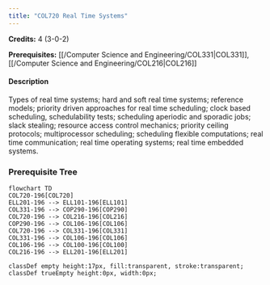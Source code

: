 ```yaml
---
title: "COL720 Real Time Systems"
---
```

**Credits:** 4 (3-0-2)

**Prerequisites:** [[/Computer Science and Engineering/COL331|COL331]], [[/Computer Science and Engineering/COL216|COL216]]

#### Description
Types of real time systems; hard and soft real time systems; reference models; priority driven approaches for real time scheduling; clock based scheduling, schedulability tests; scheduling aperiodic and sporadic jobs; slack stealing; resource access control mechanics; priority ceiling protocols; multiprocessor scheduling; scheduling flexible computations; real time communication; real time operating systems; real time embedded systems.

### Prerequisite Tree

```mermaid
flowchart TD
COL720-196[COL720]
ELL201-196 --> ELL101-196[ELL101]
COL331-196 --> COP290-196[COP290]
COL720-196 --> COL216-196[COL216]
COP290-196 --> COL106-196[COL106]
COL720-196 --> COL331-196[COL331]
COL331-196 --> COL106-196[COL106]
COL106-196 --> COL100-196[COL100]
COL216-196 --> ELL201-196[ELL201]

classDef empty height:17px, fill:transparent, stroke:transparent;
classDef trueEmpty height:0px, width:0px;
```